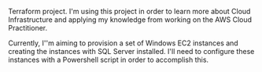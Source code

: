Terraform project. I'm using this project in order to learn more about Cloud Infrastructure and applying my knowledge from working on the AWS Cloud Practitioner. 

Currently, I''m aiming to provision a set of Windows EC2 instances and creating the instances with SQL Server installed. I'll need to configure these instances with a Powershell script in order to accomplish this.